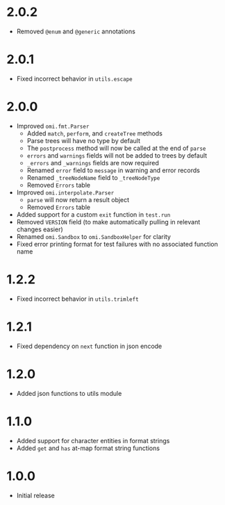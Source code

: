 # 2.0.2
- Removed `@enum` and `@generic` annotations

# 2.0.1
- Fixed incorrect behavior in `utils.escape`

# 2.0.0
- Improved `omi.fmt.Parser`
    - Added `match`, `perform`, and `createTree` methods
    - Parse trees will have no type by default
    - The `postprocess` method will now be called at the end of `parse`
    - `errors` and `warnings` fields will not be added to trees by default
    - `_errors` and `_warnings` fields are now required
    - Renamed `error` field to `message` in warning and error records
    - Renamed `_treeNodeName` field to `_treeNodeType`
    - Removed `Errors` table
- Improved `omi.interpolate.Parser`
    - `parse` will now return a result object
    - Removed `Errors` table
- Added support for a custom `exit` function in `test.run`
- Removed `VERSION` field (to make automatically pulling in relevant changes easier)
- Renamed `omi.Sandbox` to `omi.SandboxHelper` for clarity
- Fixed error printing format for test failures with no associated function name

# 1.2.2
- Fixed incorrect behavior in `utils.trimleft`

# 1.2.1
- Fixed dependency on `next` function in json encode

# 1.2.0
- Added json functions to utils module

# 1.1.0
- Added support for character entities in format strings
- Added `get` and `has` at-map format string functions

# 1.0.0
- Initial release
